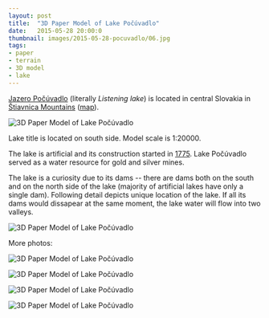 ```yaml
---
layout: post
title:  "3D Paper Model of Lake Počúvadlo"
date:   2015-05-28 20:00:0
thumbnail: images/2015-05-28-pocuvadlo/06.jpg
tags:
- paper 
- terrain
- 3D model
- lake
---
```


[Jazero Počúvadlo](http://www.banskastiavnica.sk/visitor/unesco-1/technical-monuments.html) (literally _Listening lake_) is located in central Slovakia in [Štiavnica Mountains](http://en.wikipedia.org/wiki/%C5%A0tiavnica_Mountains) ([map](http://goo.gl/RPBhcj)). 

![3D Paper Model of Lake Počúvadlo]({{site.baseurl}}/images/2015-05-28-pocuvadlo/05.jpg "3D Paper Model of Lake Počúvadlo")

Lake title is located on south side. Model scale is 1:20000.

The lake is artificial and its construction started in [1775](http://www.banskastiavnica.sk/navstevnik/banicke-dedicstvo-a-historia/technicke-zaujimavosti/tajchy/tajch-pocuvadlo.html). Lake Počúvadlo served as a water resource for gold and silver mines.

The lake is a curiosity due to its dams -- there are dams both on the south and on the north side of the lake (majority of artificial lakes have only a single dam). Following detail depicts unique location of the lake. If all its dams would dissapear at the same moment, the lake water will flow into two valleys.

![3D Paper Model of Lake Počúvadlo]({{site.baseurl}}/images/2015-05-28-pocuvadlo/06.jpg "3D Paper Model of Lake Počúvadlo")



More photos:

![3D Paper Model of Lake Počúvadlo]({{site.baseurl}}/images/2015-05-28-pocuvadlo/04.jpg "3D Paper Model of Lake Počúvadlo")

![3D Paper Model of Lake Počúvadlo]({{site.baseurl}}/images/2015-05-28-pocuvadlo/03.jpg "3D Paper Model of Lake Počúvadlo")

![3D Paper Model of Lake Počúvadlo]({{site.baseurl}}/images/2015-05-28-pocuvadlo/01.jpg "3D Paper Model of Lake Počúvadlo")

![3D Paper Model of Lake Počúvadlo]({{site.baseurl}}/images/2015-05-28-pocuvadlo/08.jpg "3D Paper Model of Lake Počúvadlo")
